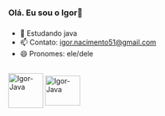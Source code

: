 ### Olá. Eu sou o Igor👋
###
- 🌱 Estudando java
- 📫 Contato: igor.nacimento51@gmail.com
- 😄 Pronomes: ele/dele

<div style="display: inline_block"><br>
  <img align="center" alt="Igor-Java" height="70" width="70" <img src="https://cdn.jsdelivr.net/gh/devicons/devicon/icons/java/java-original-wordmark.svg" />
  <img align="center" alt="Igor-Java" height="60" width="70" <img src="https://cdn.jsdelivr.net/gh/devicons/devicon/icons/python/python-original-wordmark.svg"/>
          
          
